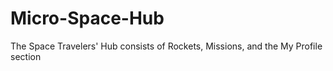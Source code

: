 # Micro-Space-Hub
The Space Travelers' Hub consists of Rockets, Missions, and the My Profile section
